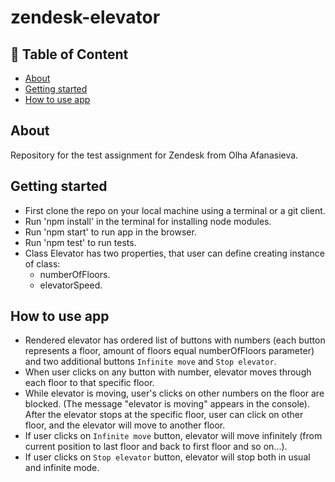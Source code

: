 # zendesk-elevator

## 📝 Table of Content

- [About](#about)
- [Getting started](#getting-started)
- [How to use app](#how-to-use-app)

## About <a name = "about"></a>

Repository for the test assignment for Zendesk from Olha Afanasieva.

## Getting started <a name = "getting-started"></a>

- First clone the repo on your local machine using a terminal or a git client.
- Run 'npm install' in the terminal for installing node modules.
- Run 'npm start' to run app in the browser.
- Run 'npm test' to run tests.
- Class Elevator has two properties, that user can define creating instance of class: 
  - numberOfFloors.
  - elevatorSpeed.

## How to use app <a name = "how-to-use-app"></a>

- Rendered elevator has ordered list of buttons with numbers (each button represents a floor, amount of floors equal numberOfFloors parameter) and two additional buttons `Infinite move` and `Stop elevator`.
- When user clicks on any button with number, elevator moves through each floor to that specific floor.
- While elevator is moving, user's clicks on other numbers on the floor are blocked. (The message "elevator is moving" appears in the console). After the elevator stops at the specific floor, user can click on other floor, and the elevator will move to another floor.
- If user clicks on `Infinite move` button, elevator will move infinitely (from current position to last floor and back to first floor and so on...).
- If user clicks on `Stop elevator` button, elevator will stop both in usual and infinite mode.
